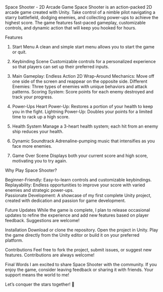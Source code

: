 Space Shooter - 2D Arcade Game
Space Shooter is an action-packed 2D arcade game created with Unity. Take control of a nimble pilot navigating a starry battlefield, dodging enemies, and collecting power-ups to achieve the highest score. The game features fast-paced gameplay, customizable controls, and dynamic action that will keep you hooked for hours.

Features
1. Start Menu
A clean and simple start menu allows you to start the game or quit.

2. Keybinding Scene
Customizable controls for a personalized experience so that players can set up their preferred inputs.

3. Main Gameplay: Endless Action
2D Wrap-Around Mechanics: Move off one side of the screen and reappear on the opposite side.
Different Enemies: Three types of enemies with unique behaviors and attack patterns.
Scoring System: Score points for each enemy destroyed and track your progress.

4. Power-Ups
Heart Power-Up: Restores a portion of your health to keep you in the fight.
Lightning Power-Up: Doubles your points for a limited time to rack up a high score.

5. Health System
Manage a 3-heart health system; each hit from an enemy ship reduces your health.

6. Dynamic Soundtrack
Adrenaline-pumping music that intensifies as you face more enemies.
7. Game Over Scene
Displays both your current score and high score, motivating you to try again.

Why Play Space Shooter?

Beginner-Friendly: Easy-to-learn controls and customizable keybindings.         
Replayability: Endless opportunities to improve your score with varied enemies and strategic power-ups.        
Passionate Development: A showcase of my first complete Unity project, created with dedication and passion for game development.

Future Updates
While the game is complete, I plan to release occasional updates to refine the experience and add new features based on player feedback. Suggestions are welcome!

Installation
Download or clone the repository.
Open the project in Unity.
Play the game directly from the Unity editor or build it on your preferred platform.

Contributions
Feel free to fork the project, submit issues, or suggest new features. Contributions are always welcome!

Final Words
I am excited to share Space Shooter with the community. If you enjoy the game, consider leaving feedback or sharing it with friends. Your support means the world to me!

Let’s conquer the stars together! 🚀 
